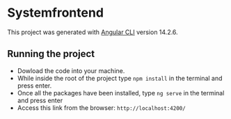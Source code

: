# Systemfrontend

This project was generated with [Angular CLI](https://github.com/angular/angular-cli) version 14.2.6.

## Running the project
- Dowload the code into your machine. <br>
- While inside the root of the project type `npm install` in the terminal and press enter.<br>
- Once all the packages have been installed, type `ng serve` in the terminal and press enter<br>
- Access this link from the browser: `http://localhost:4200/`<br>


